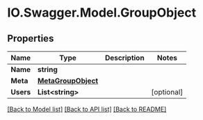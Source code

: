 # IO.Swagger.Model.GroupObject
## Properties

Name | Type | Description | Notes
------------ | ------------- | ------------- | -------------
**Name** | **string** |  | 
**Meta** | [**MetaGroupObject**](MetaGroupObject.md) |  | 
**Users** | **List&lt;string&gt;** |  | [optional] 

[[Back to Model list]](../README.md#documentation-for-models) [[Back to API list]](../README.md#documentation-for-api-endpoints) [[Back to README]](../README.md)

